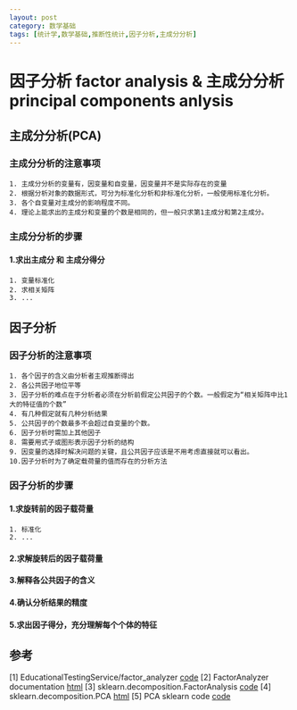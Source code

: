 ```yaml
---
layout: post
category: 数学基础
tags: [统计学,数学基础,推断性统计,因子分析,主成分分析]
---
```


因子分析 factor analysis & 主成分分析 principal components anlysis
==============


## 主成分分析(PCA)

### 主成分分析的注意事项

	1. 主成分分析的变量有，因变量和自变量，因变量并不是实际存在的变量
	2. 根据分析对象的数据形式，可分为标准化分析和非标准化分析，一般使用标准化分析。
	3. 各个自变量对主成分的影响程度不同。
	4. 理论上能求出的主成分和变量的个数是相同的，但一般只求第1主成分和第2主成分。

### 主成分分析的步骤

#### 1.求出主成分 和 主成分得分

	1. 变量标准化
	2. 求相关矩阵
	3. ... 

## 因子分析

### 因子分析的注意事项

	1. 各个因子的含义由分析者主观推断得出
	2. 各公共因子地位平等
	3. 因子分析的难点在于分析者必须在分析前假定公共因子的个数。一般假定为“相关矩阵中比1大的特征值的个数”
	4. 有几种假定就有几种分析结果
	5. 公共因子的个数最多不会超过自变量的个数。
	6. 因子分析时需加上其他因子
	8. 需要用式子或图形表示因子分析的结构
	9. 因变量的选择时解决问题的关键，且公共因子应该是不用考虑直接就可以看出。
	10.因子分析时为了确定载荷量的值而存在的分析方法

### 因子分析的步骤

#### 1.求旋转前的因子载荷量

	1. 标准化
	2. ...	
	
#### 2.求解旋转后的因子载荷量

#### 3.解释各公共因子的含义

#### 4.确认分析结果的精度

#### 5.求出因子得分，充分理解每个个体的特征

## 参考

[1] EducationalTestingService/factor_analyzer [code](https://github.com/EducationalTestingService/factor_analyzer)
[2] FactorAnalyzer documentation [html](https://factor-analyzer.readthedocs.io/en/latest/)
[3] sklearn.decomposition.FactorAnalysis [code](https://github.com/scikit-learn/scikit-learn/blob/3ca653af128e97b978770f798964260917ee8694/sklearn/decomposition/_factor_analysis.py)
[4] sklearn.decomposition.PCA [html](https://scikit-learn.org/stable/modules/generated/sklearn.decomposition.PCA.html)
[5] PCA sklearn code [code](https://github.com/scikit-learn/scikit-learn/blob/7e85a6d1f/sklearn/decomposition/_pca.py#L104)
